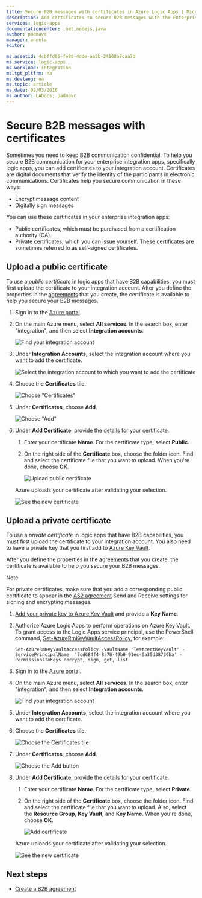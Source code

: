 ```yaml
---
title: Secure B2B messages with certificates in Azure Logic Apps | Microsoft Docs
description: Add certificates to secure B2B messages with the Enterprise Integration Pack 
services: logic-apps
documentationcenter: .net,nodejs,java
author: padmavc
manager: anneta
editor: 

ms.assetid: 4cbffd85-fe8d-4dde-aa5b-24108a7caa7d
ms.service: logic-apps
ms.workload: integration
ms.tgt_pltfrm: na
ms.devlang: na
ms.topic: article
ms.date: 02/03/2016
ms.author: LADocs; padmavc
---
```


# Secure B2B messages with certificates

Sometimes you need to keep B2B communication confidential. To help you secure B2B communication for your enterprise integration apps, specifically logic apps, 
you can add certificates to your integration account. Certificates are digital 
documents that verify the identity of the participants in electronic communications.
Certificates help you secure communication in these ways:

* Encrypt message content
* Digitally sign messages  

You can use these certificates in your enterprise integration apps:

* Public certificates, which must be purchased from a certification authority (CA).
* Private certificates, which you can issue yourself. These certificates are sometimes referred to as self-signed certificates.

## Upload a public certificate

To use a *public certificate* in logic apps that have B2B capabilities, 
you must first upload the certificate to your integration account. 
After you define the properties in the [agreements](logic-apps-enterprise-integration-agreements.md) that you create, 
the certificate is available to help you secure your B2B messages.

1. Sign in to the [Azure portal](https://portal.azure.com).

2. On the main Azure menu, select **All services**. 
In the search box, enter "integration", 
and then select **Integration accounts**.

   ![Find your integration account](media/logic-apps-enterprise-integration-certificates/overview-1.png)  

3. Under **Integration Accounts**, select the integration 
account where you want to add the certificate.

   ![Select the integration account to which you want to add the certificate](media/logic-apps-enterprise-integration-certificates/overview-3.png)  

4. Choose the **Certificates** tile.  

   ![Choose "Certificates"](media/logic-apps-enterprise-integration-certificates/certificate-1.png)

5. Under **Certificates**, choose **Add**.

   ![Choose "Add"](media/logic-apps-enterprise-integration-certificates/certificate-2.png)

6. Under **Add Certificate**, provide the details for your certificate.
   
   1. Enter your certificate **Name**. For the certificate type, 
   select **Public**.

   2. On the right side of the **Certificate** box, choose the folder icon. 
   Find and select the certificate file that you want to upload. 
   When you're done, choose **OK**.

      ![Upload public certificate](media/logic-apps-enterprise-integration-certificates/certificate-3.png)

   Azure uploads your certificate after validating your selection.

   ![See the new certificate](media/logic-apps-enterprise-integration-certificates/certificate-4.png) 

## Upload a private certificate

To use a *private certificate* in logic apps that have B2B capabilities, 
you must first upload the certificate to your integration account. 
You also need to have a private key that you first add to [Azure Key Vault](../key-vault/key-vault-get-started.md). 

After you define the properties in the [agreements](logic-apps-enterprise-integration-agreements.md) that you create, 
the certificate is available to help you secure your B2B messages.

> [!NOTE]
> For private certificates, make sure that you add a corresponding 
> public certificate to appear in the [AS2 agreement](logic-apps-enterprise-integration-as2.md) Send and Receive settings 
> for signing and encrypting messages.

1. [Add your private key to Azure Key Vault](../key-vault/key-vault-get-started.md#add) 
and provide a **Key Name**.
   
2. Authorize Azure Logic Apps to perform operations on Azure Key Vault. 
To grant access to the Logic Apps service principal, use the PowerShell command, [Set-AzureRmKeyVaultAccessPolicy](https://docs.microsoft.com/powershell/module/azurerm.keyvault/set-azurermkeyvaultaccesspolicy), for example:

   `Set-AzureRmKeyVaultAccessPolicy -VaultName 'TestcertKeyVault' -ServicePrincipalName 
   '7cd684f4-8a78-49b0-91ec-6a35d38739ba' -PermissionsToKeys decrypt, sign, get, list`
 
3. Sign in to the [Azure portal](https://portal.azure.com).

4. On the main Azure menu, select **All services**. 
In the search box, enter "integration", 
and then select **Integration accounts**.

   ![Find your integration account](media/logic-apps-enterprise-integration-certificates/overview-1.png) 

5. Under **Integration Accounts**, select the integration 
account where you want to add the certificate.

6. Choose the **Certificates** tile.  

   ![Choose the Certificates tile](media/logic-apps-enterprise-integration-certificates/certificate-1.png)

7. Under **Certificates**, choose **Add**.   

   ![Choose the Add button](media/logic-apps-enterprise-integration-certificates/certificate-2.png)

8. Under **Add Certificate**, provide the details for your certificate.
   
   1. Enter your certificate **Name**. For the certificate type, 
   select **Private**.

   2. On the right side of the **Certificate** box, choose the folder icon. 
   Find and select the certificate file that you want to upload. 
   Also, select the **Resource Group**, **Key Vault**, and **Key Name**. 
   When you're done, choose **OK**.

      ![Add certificate](media/logic-apps-enterprise-integration-certificates/privatecertificate-1.png)

   Azure uploads your certificate after validating your selection.

   ![See the new certificate](media/logic-apps-enterprise-integration-certificates/privatecertificate-2.png)

## Next steps

* [Create a B2B agreement](logic-apps-enterprise-integration-agreements.md)
